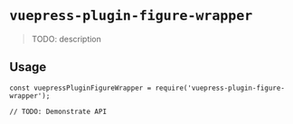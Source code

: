 # `vuepress-plugin-figure-wrapper`

> TODO: description

## Usage

```
const vuepressPluginFigureWrapper = require('vuepress-plugin-figure-wrapper');

// TODO: Demonstrate API
```